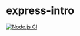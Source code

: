 # express-intro
[![Node.js CI](https://github.com/Kamvandwanya7/express-intro/actions/workflows/node.js.yml/badge.svg)](https://github.com/Kamvandwanya7/express-intro/actions/workflows/node.js.yml)
